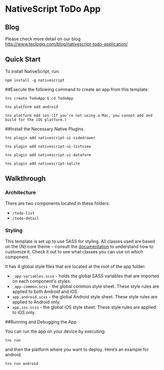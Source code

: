 # NativeScript ToDo App

## Blog
Please check more detail on our blog http://www.teclogiq.com/blog/nativescript-todo-application/

## Quick Start

To install NativeScript, run:

``` shell
npm install -g nativescript
```

##Execute the following command to create an app from this template:

``` shell
tns create TodoApp $ cd TodoApp
```
``` shell
tns platform add android 
```
``` shell
tns platform add ios (If you're not using a Mac, you cannot add and build for the iOS platform.) 
```

##Install the Necessary Native Plugins.

``` shell
tns plugin add nativescript-ui-sidedrawer 
```
``` shell
tns plugin add nativescript-ui-listview 
```
``` shell
tns plugin add nativescript-ui-dataform 
```
``` shell
tns plugin add nativescript-sqlite 
```

## Walkthrough

### Architecture

There are two components located in these folders:

- `/todo-list`
- `/todo-detail`

### Styling

This template is set up to use SASS for styling. All classes used are based on the {N} core theme – consult the [documentation](https://docs.nativescript.org/angular/ui/theme.html#theme) to understand how to customize it. Check it out to see what classes you can use on which component.

It has 4 global style files that are located at the root of the app folder:

- `_app-variables.scss` - holds the global SASS variables that are imported on each component's styles.
- `_app-common.scss` - the global common style sheet. These style rules are applied to both Android and iOS.
- `app.android.scss` - the global Android style sheet. These style rules are applied to Android only.
- `app.ios.scss` - the global iOS style sheet. These style rules are applied to iOS only.

##Running and Debugging the App

You can run the app on your device by executing:

``` shell
tns run 
```

and then the platform where you want to deploy. Here’s an example for android:

``` shell
tns run android 
```
